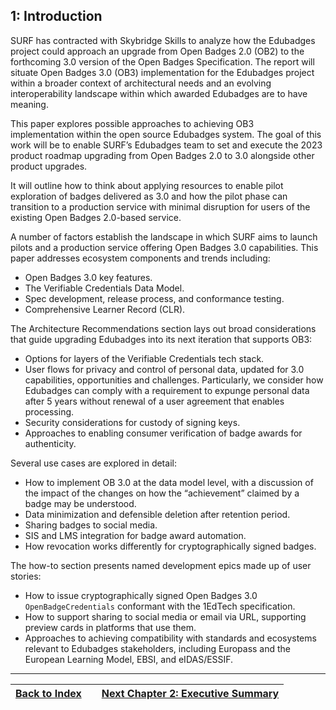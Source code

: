 1: Introduction
------------

SURF has contracted with Skybridge Skills to analyze how the Edubadges project could approach an upgrade from Open Badges 2.0 (OB2) to the forthcoming 3.0 version of the Open Badges Specification. The report will situate Open Badges 3.0 (OB3) implementation for the Edubadges project within a broader context of architectural needs and an evolving interoperability landscape within which awarded Edubadges are to have meaning.

This paper explores possible approaches to achieving OB3 implementation within the open source Edubadges system. The goal of this work will be to enable SURF’s Edubadges team to set and execute the 2023 product roadmap upgrading from Open Badges 2.0 to 3.0 alongside other product upgrades.

It will outline how to think about applying resources to enable pilot exploration of badges delivered as 3.0 and how the pilot phase can transition to a production service with minimal disruption for users of the existing Open Badges 2.0-based service.

A number of factors establish the landscape in which SURF aims to launch pilots and a production service offering Open Badges 3.0 capabilities. This paper addresses ecosystem components and trends including:

*   Open Badges 3.0 key features.
*   The Verifiable Credentials Data Model.
*   Spec development, release process, and conformance testing.
*   Comprehensive Learner Record (CLR).

The Architecture Recommendations section lays out broad considerations that guide upgrading Edubadges into its next iteration that supports OB3:

*   Options for layers of the Verifiable Credentials tech stack.
*   User flows for privacy and control of personal data, updated for 3.0 capabilities, opportunities and challenges. Particularly, we consider how Edubadges can comply with a requirement to expunge personal data after 5 years without renewal of a user agreement that enables processing.
*   Security considerations for custody of signing keys.
*   Approaches to enabling consumer verification of badge awards for authenticity.

Several use cases are explored in detail:

*   How to implement OB 3.0 at the data model level, with a discussion of the impact of the changes on how the “achievement” claimed by a badge may be understood.
*   Data minimization and defensible deletion after retention period.
*   Sharing badges to social media.
*   SIS and LMS integration for badge award automation.
*   How revocation works differently for cryptographically signed badges.

The how-to section presents named development epics made up of user stories:

*   How to issue cryptographically signed Open Badges 3.0 `OpenBadgeCredentials` conformant with the 1EdTech specification.
*   How to support sharing to social media or email via URL, supporting preview cards in platforms that use them.
*   Approaches to achieving compatibility with standards and ecosystems relevant to Edubadges stakeholders, including Europass and the European Learning Model, EBSI, and eIDAS/ESSIF.
  
  ---
  
| [Back to Index](ob3-edubadges/README.md)   |      | [Next Chapter 2: Executive Summary](ob3-edubadges/20-executive-summary.md) |
| :--- | :---: | ---: |